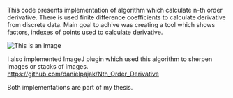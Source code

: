This code presents implementation of algorithm which calculate n-th order derivative. There is used finite difference coefficients to calculate derivative from discrete data.
Main goal to achive was creating a tool which shows factors, indexes of points used to calculate derivative.

![This is an image](https://drive.google.com/file/d/1DTmxPswMLlKVsU6f_4JbD4hORLConRVU/view?usp=sharing)

I also implemented ImageJ plugin which used this algorithm to sherpen images or stacks of images. https://github.com/danielpajak/Nth_Order_Derivative

Both implementations are part of my thesis.
